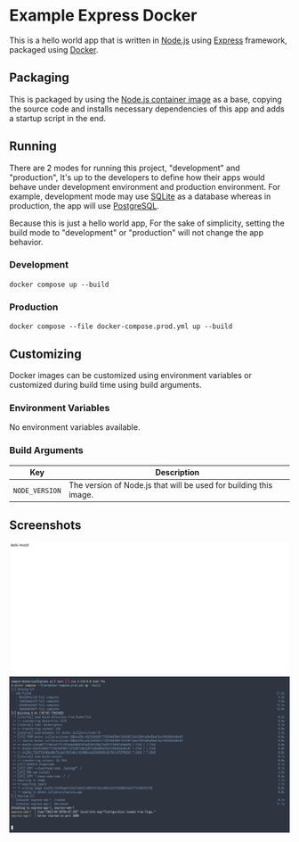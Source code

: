 # Example Express Docker

This is a hello world app that is written in [Node.js](https://nodejs.org/) using [Express](https://expressjs.com/) framework, packaged using [Docker](https://www.docker.com/).

## Packaging

This is packaged by using the [Node.js container image](https://hub.docker.com/_/node) as a base, copying the source code and installs necessary dependencies of this app and adds a startup script in the end.

## Running

There are 2 modes for running this project, "development" and "production", It's up to the developers to define how their apps would behave under development environment and production environment. For example, development mode may use [SQLite](https://www.sqlite.org/) as a database whereas in production, the app will use [PostgreSQL](https://www.postgresql.org/).

Because this is just a hello world app, For the sake of simplicity, setting the build mode to "development" or "production" will not change the app behavior.

### Development

```
docker compose up --build
```

### Production

```
docker compose --file docker-compose.prod.yml up --build
```

## Customizing

Docker images can be customized using environment variables or customized during build time using build arguments.

### Environment Variables

No environment variables available.

### Build Arguments

| Key | Description |
| --- | --- |
| `NODE_VERSION` | The version of Node.js that will be used for building this image. |

## Screenshots

![Hello World](.assets/express_hello.png)
![Docker logs](.assets/express_logs.png)